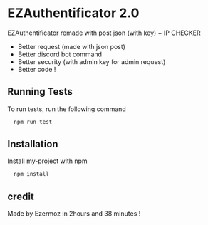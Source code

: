 
# EZAuthentificator 2.0

EZAuthentificator remade with post json (with key) + IP CHECKER

+ Better request (made with json post)
+ Better discord bot command
+ Better security (with admin key for admin request)
+ Better code !
## Running Tests

To run tests, run the following command

```bash
  npm run test
```


## Installation

Install my-project with npm

```bash
  npm install
```
    
## credit
Made by Ezermoz in 2hours and 38 minutes !
